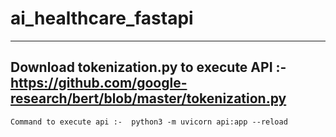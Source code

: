# ai_healthcare_fastapi
--------------------------------------------------------------------------------------------------------------------
Download tokenization.py to execute API :- https://github.com/google-research/bert/blob/master/tokenization.py
--------------------------------------------------------------------------------------------------------------------------

```Command to execute api :-  python3 -m uvicorn api:app --reload```
